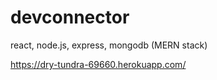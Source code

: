 # devconnector

react, node.js, express, mongodb (MERN stack)

https://dry-tundra-69660.herokuapp.com/
